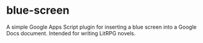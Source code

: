 # blue-screen
A simple Google Apps Script plugin for inserting a blue screen into a Google Docs document. Intended for writing LitRPG novels.
